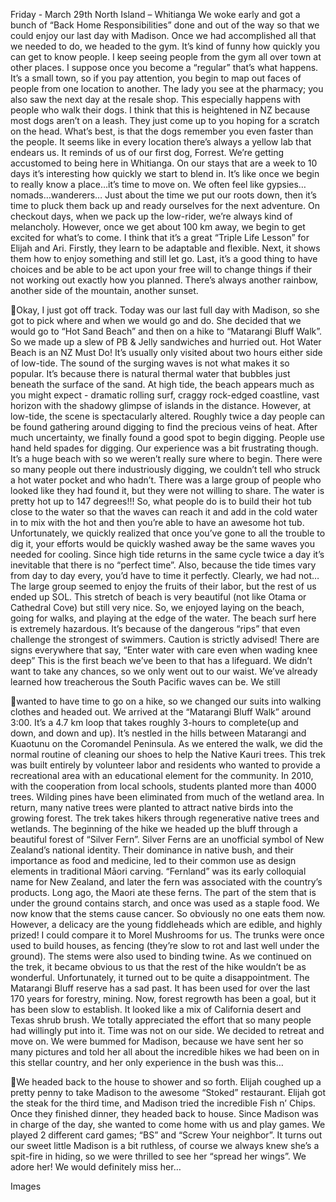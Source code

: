Friday - March 29th
North Island – Whitianga
We woke early and got a bunch of “Back Home Responsibilities” done and out
of the way so that we could enjoy our last day with Madison. Once we had
accomplished all that we needed to do, we headed to the gym.
It’s kind of funny how quickly you can get to know people. I keep seeing people
from the gym all over town at other places. I suppose once you become a
“regular” that’s what happens. It’s a small town, so if you pay attention, you
begin to map out faces of people from one location to another. The lady you
see at the pharmacy; you also saw the next day at the resale shop. This especially
happens with people who walk their dogs. I think that this is heightened in NZ
because most dogs aren’t on a leash. They just come up to you hoping for a
scratch on the head. What’s best, is that the dogs remember you even faster
than the people. It seems like in every location there’s always a yellow lab that
endears us. It reminds of us of our first dog, Forrest.
We’re getting accustomed to being here in Whitianga. On our stays that are a
week to 10 days it’s interesting how quickly we start to blend in. It’s like once we
begin to really know a place…it’s time to move on. We often feel like gypsies…
nomads…wanderers… Just about the time we put our roots down, then it’s time
to pluck them back up and ready ourselves for the next adventure. On checkout days, when we pack up the low-rider, we’re always kind of melancholy.
However, once we get about 100 km away, we begin to get excited for what’s
to come. I think that it’s a great “Triple Life Lesson” for Elijah and Ari. Firstly, they
learn to be adaptable and flexible. Next, it shows them how to enjoy something
and still let go. Last, it’s a good thing to have choices and be able to be act
upon your free will to change things if their not working out exactly how you
planned. There’s always another rainbow, another side of the mountain, another
sunset.

Okay, I just got off track. Today was our last full day with Madison, so she got to
pick where and when we would go and do. She decided that we would go to
“Hot Sand Beach” and then on a hike to “Matarangi Bluff Walk”. So we made
up a slew of PB & Jelly sandwiches and hurried out.
Hot Water Beach is an NZ Must Do! It’s usually only visited about two hours either
side of low-tide. The sound of the surging waves is not what makes it so popular.
It’s because there is natural thermal water that bubbles just beneath the surface
of the sand.
At high tide, the beach appears much as you might expect - dramatic rolling
surf, craggy rock-edged coastline, vast horizon with the shadowy glimpse of
islands in the distance. However, at low-tide, the scene is spectacularly altered.
Roughly twice a day people can be found gathering around digging to find the
precious veins of heat.
After much uncertainty, we finally found a good spot to begin digging. People
use hand held spades for digging. Our experience was a bit frustrating though.
It’s a huge beach with so we weren’t really sure where to begin. There were so
many people out there industriously digging, we couldn’t tell who struck a hot
water pocket and who hadn’t. There was a large group of people who looked
like they had found it, but they were not willing to share. The water is pretty hot up to 147 degrees!!! So, what people do is to build their hot tub close to the
water so that the waves can reach it and add in the cold water in to mix with
the hot and then you’re able to have an awesome hot tub. Unfortunately, we
quickly realized that once you’ve gone to all the trouble to dig it, your efforts
would be quickly washed away be the same waves you needed for cooling.
Since high tide returns in the same cycle twice a day it’s inevitable that there is
no “perfect time”. Also, because the tide times vary from day to day every,
you’d have to time it perfectly. Clearly, we had not… The large group seemed
to enjoy the fruits of their labor, but the rest of us ended up SOL.
This stretch of beach is very beautiful (not like Otama or Cathedral Cove) but still
very nice. So, we enjoyed laying on the beach, going for walks, and playing at
the edge of the water. The beach surf here is extremely hazardous. It’s because
of the dangerous “rips” that even challenge the strongest of swimmers. Caution
is strictly advised! There are signs everywhere that say, “Enter water with care even when wading knee deep” This is the first beach we’ve been to that has a
lifeguard. We didn’t want to take any chances, so we only went out to our waist.
We’ve already learned how treacherous the South Pacific waves can be. We still

wanted to have time to go on a hike, so we changed our suits into walking
clothes and headed out.
We arrived at the “Matarangi Bluff Walk” around 3:00. It’s a 4.7 km loop that
takes roughly 3-hours to complete(up and down, and down and up). It’s nestled
in the hills between Matarangi and Kuaotunu on the Coromandel Peninsula. As
we entered the walk, we did the normal routine of cleaning our shoes to help
the Native Kauri trees. This trek was built entirely by volunteer labor and residents
who wanted to provide a recreational area with an educational element for the
community. In 2010, with the cooperation from local schools, students planted
more than 4000 trees.
Wilding pines have been eliminated from much of the wetland area. In return,
many native trees were planted to attract native birds into the growing forest.
The trek takes hikers through regenerative native trees and wetlands.
The beginning of the hike we headed up the bluff through a beautiful forest of
“Silver Fern”. Silver Ferns are an unofficial symbol of New Zealand’s national
identity. Their dominance in native bush, and their importance as food and
medicine, led to their common use as design elements in traditional Māori
carving. “Fernland” was its early colloquial name for New Zealand, and later the
fern was associated with the country’s products.
Long ago, the Maori ate these ferns. The part of the stem that is under the ground
contains starch, and once was used as a staple food. We now know that the
stems cause cancer. So obviously no one eats them now. However, a delicacy
are the young fiddleheads which are edible, and highly prized! I could compare
it to Morel Mushrooms for us. The trunks were once used to build houses, as
fencing (they’re slow to rot and last well under the ground). The stems were also
used to binding twine.
As we continued on the trek, it became obvious to us that the rest of the hike
wouldn’t be as wonderful. Unfortunately, it turned out to be quite a
disappointment. The Matarangi Bluff reserve has a sad past. It has been used for
over the last 170 years for forestry, mining. Now, forest regrowth has been a goal,
but it has been slow to establish. It looked like a mix of California desert and
Texas shrub brush. We totally appreciated the effort that so many people had
willingly put into it. Time was not on our side. We decided to retreat and move
on. We were bummed for Madison, because we have sent her so many pictures
and told her all about the incredible hikes we had been on in this stellar country,
and her only experience in the bush was this…

We headed back to the house to shower and so forth. Elijah coughed up a
pretty penny to take Madison to the awesome “Stoked” restaurant. Elijah got
the steak for the third time, and Madison tried the incredible Fish n’ Chips.
Once they finished dinner, they headed back to house. Since Madison was in
charge of the day, she wanted to come home with us and play games. We
played 2 different card games; “BS” and “Screw Your neighbor”. It turns out our
sweet little Madison is a bit ruthless, of course we always knew she’s a spit-fire in
hiding, so we were thrilled to see her “spread her wings”. We adore her! We
would definitely miss her…

Images

